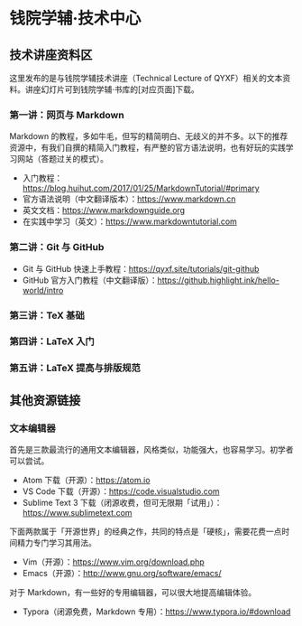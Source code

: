 # 钱院学辅·技术中心
## 技术讲座资料区
这里发布的是与钱院学辅技术讲座（Technical Lecture of QYXF）相关的文本资料。讲座幻灯片可到钱院学辅·书库的[对应页面]下载。

<!--- 视频请参见 XXX --->

### 第一讲：网页与 Markdown

Markdown 的教程，多如牛毛，但写的精简明白、无歧义的并不多。以下的推荐资源中，有我们自撰的精简入门教程，有严整的官方语法说明，也有好玩的实践学习网站（答题过关的模式）。

- 入门教程：https://blog.huihut.com/2017/01/25/MarkdownTutorial/#primary
- 官方语法说明（中文翻译版本）：https://www.markdown.cn
- 英文文档：https://www.markdownguide.org
- 在实践中学习（英文）：https://www.markdowntutorial.com

### 第二讲：Git 与 GitHub

- Git 与 GitHub 快速上手教程：https://qyxf.site/tutorials/git-github
- GitHub 官方入门教程（中文翻译版）：https://github.highlight.ink/hello-world/intro

### 第三讲：TeX 基础

### 第四讲：LaTeX 入门

### 第五讲：LaTeX 提高与排版规范


## 其他资源链接

### 文本编辑器
首先是三款最流行的通用文本编辑器，风格类似，功能强大，也容易学习。初学者可以尝试。

- Atom 下载（开源）：https://atom.io
- VS Code 下载（开源）：https://code.visualstudio.com
- Sublime Text 3 下载（闭源收费，但可无限期「试用」）：https://www.sublimetext.com

下面两款属于「开源世界」的经典之作，共同的特点是「硬核」，需要花费一点时间精力专门学习其用法。

- Vim（开源）：https://www.vim.org/download.php
- Emacs（开源）：http://www.gnu.org/software/emacs/

对于 Markdown，有一些好的专用编辑器，可以很大地提高编辑体验。

- Typora（闭源免费，Markdown 专用）：https://www.typora.io/#download